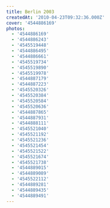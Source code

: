 ```yaml
---
title: Berlin 2003
createdAt: '2010-04-23T09:32:36.000Z'
cover: '4544886169'
photos:
  - '4544886169'
  - '4544886243'
  - '4545519448'
  - '4544886495'
  - '4544886661'
  - '4545519734'
  - '4545519890'
  - '4545519978'
  - '4544887179'
  - '4544887223'
  - '4545520326'
  - '4545520384'
  - '4545520584'
  - '4545520636'
  - '4544887865'
  - '4544887931'
  - '4544888111'
  - '4545521040'
  - '4545521192'
  - '4545521236'
  - '4545521454'
  - '4545521522'
  - '4545521674'
  - '4545521738'
  - '4544889015'
  - '4544889089'
  - '4545522112'
  - '4544889281'
  - '4544889435'
  - '4544889491'
---
```


